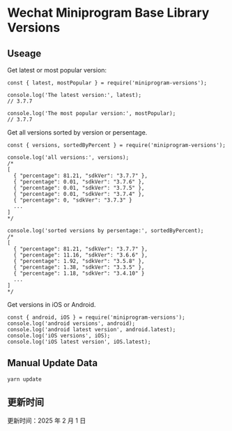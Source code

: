 
# Wechat Miniprogram Base Library Versions

## Useage

Get latest or most popular version:

```;
const { latest, mostPopular } = require('miniprogram-versions');

console.log('The latest version:', latest);
// 3.7.7

console.log('The most popular version:', mostPopular);
// 3.7.7

```

Get all versions sorted by version or persentage.

```
const { versions, sortedByPercent } = require('miniprogram-versions');

console.log('all versions:', versions);
/*
[
  { "percentage": 81.21, "sdkVer": "3.7.7" },
  { "percentage": 0.01, "sdkVer": "3.7.6" },
  { "percentage": 0.01, "sdkVer": "3.7.5" },
  { "percentage": 0.01, "sdkVer": "3.7.4" },
  { "percentage": 0, "sdkVer": "3.7.3" }
  ...
]
*/

console.log('sorted versions by persentage:', sortedByPercent);
/*
[
  { "percentage": 81.21, "sdkVer": "3.7.7" },
  { "percentage": 11.16, "sdkVer": "3.6.6" },
  { "percentage": 1.92, "sdkVer": "3.5.8" },
  { "percentage": 1.38, "sdkVer": "3.3.5" },
  { "percentage": 1.18, "sdkVer": "3.4.10" }
  ...
]
*/
```

Get versions in iOS or Android.

```
const { android, iOS } = require('miniprogram-versions');
console.log('android versions', android);
console.log('android latest version', android.latest);
console.log('iOS versions', iOS);
console.log('iOS latest version', iOS.latest);
```

## Manual Update Data

```
yarn update
```

## 更新时间

更新时间：2025 年 2 月 1 日
